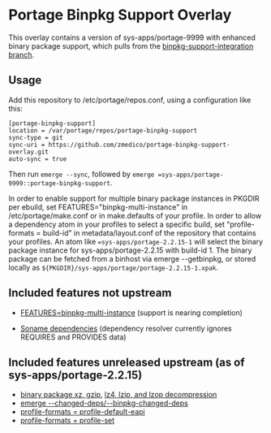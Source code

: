 Portage Binpkg Support Overlay
==============================

This overlay contains a version of sys-apps/portage-9999 with enhanced binary package support, which pulls from the
[binpkg-support-integration branch](https://github.com/zmedico/portage/tree/binpkg-support-integration).

Usage
-----

Add this repository to /etc/portage/repos.conf, using a configuration like this:
```
[portage-binpkg-support]
location = /var/portage/repos/portage-binpkg-support
sync-type = git
sync-uri = https://github.com/zmedico/portage-binpkg-support-overlay.git
auto-sync = true
```

Then run `emerge --sync`, followed by `emerge =sys-apps/portage-9999::portage-binpkg-support`.

In order to enable support for multiple binary package instances in PKGDIR per ebuild, set
FEATURES="binpkg-multi-instance" in /etc/portage/make.conf or in make.defaults of your profile.
In order to allow a dependency atom in your profiles to select a specific build, set
"profile-formats = build-id" in metadata/layout.conf of the repository that contains your
profiles. An atom like `=sys-apps/portage-2.2.15-1` will select the binary package instance
for sys-apps/portage-2.2.15 with build-id 1. The binary package can be fetched from a binhost
via emerge --getbinpkg, or stored locally as `${PKGDIR}/sys-apps/portage/portage-2.2.15-1.xpak`.

Included features not upstream
------------------------------

* [FEATURES=binpkg-multi-instance](https://github.com/zmedico/portage/tree/multi-binpkg-per-ebuild) (support is nearing completion)

* [Soname dependencies](https://github.com/zmedico/portage/tree/binpkg-soname-deps) (dependency resolver currently ignores REQUIRES and PROVIDES data)

Included features unreleased upstream (as of sys-apps/portage-2.2.15)
---------------------------------------------------------------------

* [binary package xz, gzip](https://github.com/gentoo/portage/commit/6b3d262e6316073a2a3be81086c05891d970ae2a), [lz4, lzip, and lzop decompression](https://github.com/gentoo/portage/commit/e30ad8803d82f11776f2da55b6650dee715154fa)
* [emerge --changed-deps/--binpkg-changed-deps](https://github.com/gentoo/portage/commit/e99fa094ac73514b23509a0f8305b365f114e9a3)
* [profile-formats = profile-default-eapi](https://github.com/gentoo/portage/commit/605846a0b98869c9d1cbf19660969fb24e5c680b)
* [profile-formats = profile-set](https://github.com/gentoo/portage/commit/28828655da860324861af9adea0794a0a61196bf)
